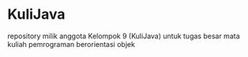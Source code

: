 # KuliJava
repository milik anggota Kelompok 9 (KuliJava) untuk tugas besar mata kuliah pemrograman berorientasi objek

